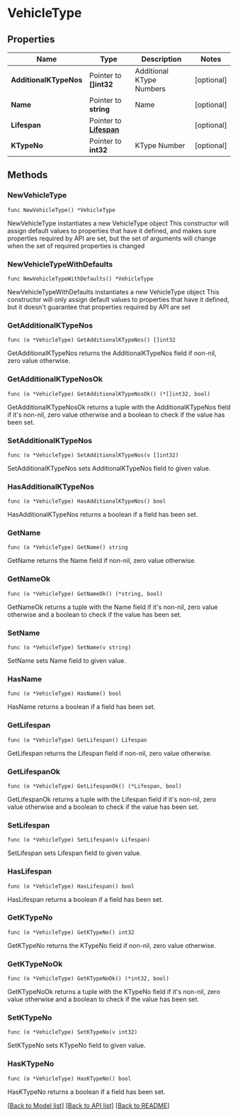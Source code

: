 # VehicleType

## Properties

Name | Type | Description | Notes
------------ | ------------- | ------------- | -------------
**AdditionalKTypeNos** | Pointer to **[]int32** | Additional KType Numbers | [optional] 
**Name** | Pointer to **string** | Name | [optional] 
**Lifespan** | Pointer to [**Lifespan**](Lifespan.md) |  | [optional] 
**KTypeNo** | Pointer to **int32** | KType Number | [optional] 

## Methods

### NewVehicleType

`func NewVehicleType() *VehicleType`

NewVehicleType instantiates a new VehicleType object
This constructor will assign default values to properties that have it defined,
and makes sure properties required by API are set, but the set of arguments
will change when the set of required properties is changed

### NewVehicleTypeWithDefaults

`func NewVehicleTypeWithDefaults() *VehicleType`

NewVehicleTypeWithDefaults instantiates a new VehicleType object
This constructor will only assign default values to properties that have it defined,
but it doesn't guarantee that properties required by API are set

### GetAdditionalKTypeNos

`func (o *VehicleType) GetAdditionalKTypeNos() []int32`

GetAdditionalKTypeNos returns the AdditionalKTypeNos field if non-nil, zero value otherwise.

### GetAdditionalKTypeNosOk

`func (o *VehicleType) GetAdditionalKTypeNosOk() (*[]int32, bool)`

GetAdditionalKTypeNosOk returns a tuple with the AdditionalKTypeNos field if it's non-nil, zero value otherwise
and a boolean to check if the value has been set.

### SetAdditionalKTypeNos

`func (o *VehicleType) SetAdditionalKTypeNos(v []int32)`

SetAdditionalKTypeNos sets AdditionalKTypeNos field to given value.

### HasAdditionalKTypeNos

`func (o *VehicleType) HasAdditionalKTypeNos() bool`

HasAdditionalKTypeNos returns a boolean if a field has been set.

### GetName

`func (o *VehicleType) GetName() string`

GetName returns the Name field if non-nil, zero value otherwise.

### GetNameOk

`func (o *VehicleType) GetNameOk() (*string, bool)`

GetNameOk returns a tuple with the Name field if it's non-nil, zero value otherwise
and a boolean to check if the value has been set.

### SetName

`func (o *VehicleType) SetName(v string)`

SetName sets Name field to given value.

### HasName

`func (o *VehicleType) HasName() bool`

HasName returns a boolean if a field has been set.

### GetLifespan

`func (o *VehicleType) GetLifespan() Lifespan`

GetLifespan returns the Lifespan field if non-nil, zero value otherwise.

### GetLifespanOk

`func (o *VehicleType) GetLifespanOk() (*Lifespan, bool)`

GetLifespanOk returns a tuple with the Lifespan field if it's non-nil, zero value otherwise
and a boolean to check if the value has been set.

### SetLifespan

`func (o *VehicleType) SetLifespan(v Lifespan)`

SetLifespan sets Lifespan field to given value.

### HasLifespan

`func (o *VehicleType) HasLifespan() bool`

HasLifespan returns a boolean if a field has been set.

### GetKTypeNo

`func (o *VehicleType) GetKTypeNo() int32`

GetKTypeNo returns the KTypeNo field if non-nil, zero value otherwise.

### GetKTypeNoOk

`func (o *VehicleType) GetKTypeNoOk() (*int32, bool)`

GetKTypeNoOk returns a tuple with the KTypeNo field if it's non-nil, zero value otherwise
and a boolean to check if the value has been set.

### SetKTypeNo

`func (o *VehicleType) SetKTypeNo(v int32)`

SetKTypeNo sets KTypeNo field to given value.

### HasKTypeNo

`func (o *VehicleType) HasKTypeNo() bool`

HasKTypeNo returns a boolean if a field has been set.


[[Back to Model list]](../README.md#documentation-for-models) [[Back to API list]](../README.md#documentation-for-api-endpoints) [[Back to README]](../README.md)


